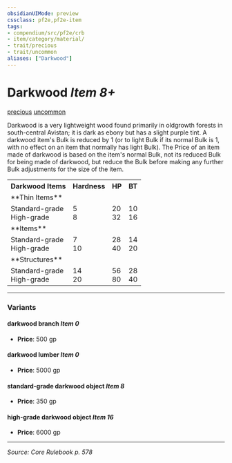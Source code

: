 ```yaml
---
obsidianUIMode: preview
cssclass: pf2e,pf2e-item
tags:
- compendium/src/pf2e/crb
- item/category/material/
- trait/precious
- trait/uncommon
aliases: ["Darkwood"]
---
```

# Darkwood *Item 8+*  
[precious](precious.md "Precious Item Trait")  [uncommon](uncommon.md "Uncommon Rarity Trait")  


Darkwood is a very lightweight wood found primarily in oldgrowth forests in south-central Avistan; it is dark as ebony but has a slight purple tint. A darkwood item's Bulk is reduced by 1 (or to light Bulk if its normal Bulk is 1, with no effect on an item that normally has light Bulk). The Price of an item made of darkwood is based on the item's normal Bulk, not its reduced Bulk for being made of darkwood, but reduce the Bulk before making any further Bulk adjustments for the size of the item.

<table>
<tr>
  <th>Darkwood Items</th>
  <th>Hardness</th>
  <th>HP</th>
  <th>BT</th>
</tr>
<tr>
  <td>**Thin Items**</td>
  <td></td>
  <td></td>
  <td></td>
</tr>
<tr>
  <td>Standard-grade<br />High-grade</td>
  <td>5<br />8</td>
  <td>20<br />32</td>
  <td>10<br />16</td>
</tr>
<tr>
  <td>**Items**</td>
  <td></td>
  <td></td>
  <td></td>
</tr>
<tr>
  <td>Standard-grade<br />High-grade</td>
  <td>7<br />10</td>
  <td>28<br />40</td>
  <td>14<br />20</td>
</tr>
<tr>
  <td>**Structures**</td>
  <td></td>
  <td></td>
  <td></td>
</tr>
<tr>
  <td>Standard-grade<br />High-grade</td>
  <td>14<br />20</td>
  <td>56<br />80</td>
  <td>28<br />40</td>
</tr>
</table>


---

### Variants

#### darkwood branch *Item 0*

- **Price**: 500 gp

#### darkwood lumber *Item 0*

- **Price**: 5000 gp

#### standard-grade darkwood object *Item 8*

- **Price**: 350 gp

#### high-grade darkwood object *Item 16*

- **Price**: 6000 gp

---
*Source: Core Rulebook p. 578*